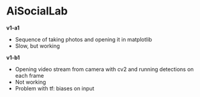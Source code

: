 # AiSocialLab
**v1-a1**
- Sequence of taking photos and opening it in matplotlib
- Slow, but working

**v1-b1**
- Opening video stream from camera with cv2 and running detections on each frame 
- Not working 
- Problem with tf: biases on input 
